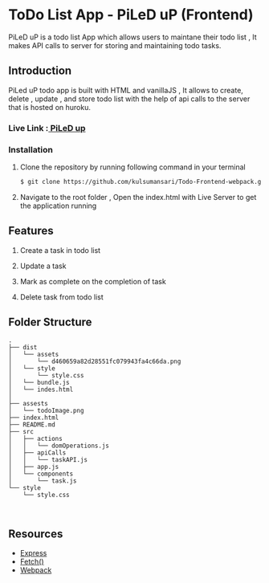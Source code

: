 # ToDo List App - PiLeD uP (Frontend)
PiLeD uP is a todo list App which allows users to maintane their todo list , It makes API calls to server for storing and maintaining todo tasks.

## Introduction

PiLed uP todo app is built with HTML and vanillaJS , It allows to create, delete , update , and store todo list with the help of api calls to the server that is hosted on huroku.  

### Live Link :[ PiLeD up ](https://kulsumansari.github.io/Todo-Frontend-webpack/dist/index.html)

### Installation

1. Clone the repository by running following command in your terminal
   ```sh
   $ git clone https://github.com/kulsumansari/Todo-Frontend-webpack.git
   ```
2. Navigate to the root folder , Open the index.html with Live Server to get the application running

## Features

1. Create a task in todo list

2. Update a task

3. Mark as complete on the completion of task

4. Delete task from todo list


## Folder Structure
```
.
├── dist
│   └── assets
│       └── d460659a82d28551fc079943fa4c66da.png
│   └── style
│       └── style.css
│   └── bundle.js
│   └── indes.html
│
├── assests
│   └── todoImage.png
├── index.html
├── README.md
├── src
│   ├── actions
│   │   └── domOperations.js
│   ├── apiCalls
│   │   └── taskAPI.js
│   ├── app.js
│   └── components
│       └── task.js
└── style
    └── style.css
    
```

![]()


## Resources
* [ Express ](https://developer.mozilla.org/en-US/docs/Learn/Server-side/Express_Nodejs/Introduction)
* [ Fetch() ](https://developer.mozilla.org/en-US/docs/Web/API/Fetch_API/Using_Fetch)
* [ Webpack ](https://webpack.js.org/)

